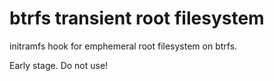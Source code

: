 # btrfs transient root filesystem

initramfs hook for emphemeral root filesystem on btrfs.

Early stage. Do not use!
